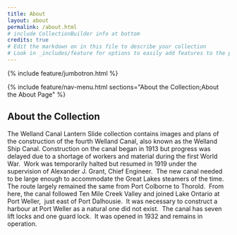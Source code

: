 ```yaml
---
title: About
layout: about
permalink: /about.html
# include CollectionBuilder info at bottom
credits: true
# Edit the markdown on in this file to describe your collection
# Look in _includes/feature for options to easily add features to the page
---
```


{% include feature/jumbotron.html %}

{% include feature/nav-menu.html sections="About the Collection;About the About Page" %}

## About the Collection

The Welland Canal Lantern Slide collection contains images and plans of the construction of the fourth Welland Canal, also known as the Welland Ship Canal.
Construction on the canal began in 1913 but progress was delayed due to a shortage of workers and material during the first World War.  Work was temporarily halted but resumed in 1919 under the supervision of Alexander J. Grant, Chief Engineer.  The new canal needed to be large enough to accommodate the Great Lakes steamers of the time.  The route largely remained the same from Port Colborne to Thorold.  From here, the canal followed Ten Mile Creek Valley and joined Lake Ontario at Port Weller,  just east of Port Dalhousie.  It was necessary to construct a harbour at Port Weller as a natural one did not exist.  The canal has seven lift locks and one guard lock.  It was opened in 1932 and remains in operation.

